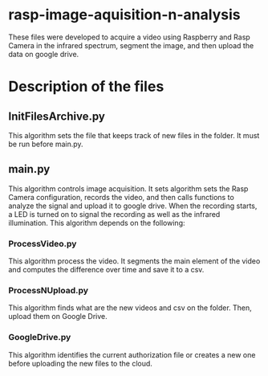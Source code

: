 # rasp-image-aquisition-n-analysis
These files were developed to acquire a video using Raspberry and Rasp Camera in the infrared spectrum, segment the image, and then upload the data on google drive.

# Description of the files

## InitFilesArchive.py
This algorithm sets the file that keeps track of new files in the folder. It must be run before main.py.

## main.py
This algorithm controls image acquisition. It sets algorithm sets the Rasp Camera configuration, records the video, and then calls functions to analyze the signal and upload it to google drive. When the recording starts, a LED is turned on to signal the recording as well as the infrared illumination.
This algorithm depends on the following:

### ProcessVideo.py
This algorithm process the video. It segments the main element of the video and computes the difference over time and save it to a csv.

### ProcessNUpload.py
This algorithm finds what are the new videos and csv on the folder. Then, upload them on Google Drive. 

### GoogleDrive.py
This algorithm identifies the current authorization file or creates a new one before uploading the new files to the cloud.


